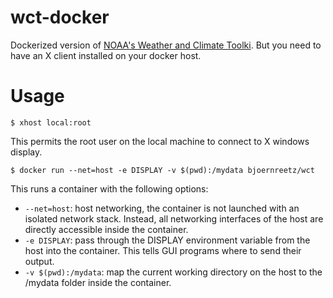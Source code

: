 # wct-docker
Dockerized version of [NOAA's Weather and Climate Toolki](https://www.ncdc.noaa.gov/wct/index.php). But you need to have
an X client installed on your docker host.

# Usage
```shell script
$ xhost local:root
```
This permits the root user on the local machine to connect to X windows display.
```shell script
$ docker run --net=host -e DISPLAY -v $(pwd):/mydata bjoernreetz/wct
```
This runs a container with the following options:
- `--net=host`: host networking, the container is not launched with an isolated network stack. Instead, all networking interfaces of the host are directly accessible inside the container.
- `-e DISPLAY`: pass through the DISPLAY environment variable from the host into the container. This tells GUI programs where to send their output.
- `-v $(pwd):/mydata`: map the current working directory on the host to the /mydata folder inside the container.
